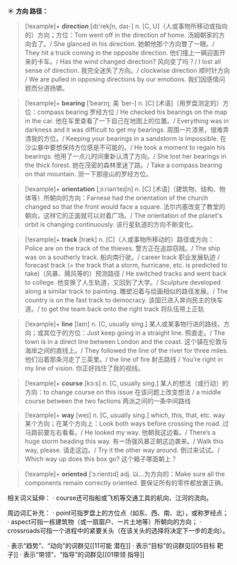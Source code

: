 ☀ <span class="category">**方向 路径：**</span>
>[!example]+ <span class="vocabulary">**direction**</span> [dɪ'rekʃn, daɪ-] 
> <span class="definition">n. [C, U]（人或事物所移动或指向的）方向；方位：</span>Tom went off in the direction of home. 汤姆朝家的方向去了。/ She glanced in his direction. 她朝他那个方向瞥了一眼。/ They hit a truck coming in the opposite direction. 他们撞上一辆迎面开来的卡车。/ Has the wind changed direction? 风向变了吗？/ I lost all sense of direction. 我完全迷失了方向。/ clockwise direction 顺时针方向 / We are pulled in opposing directions by our emotions. 我们因感情问题而分道扬镳。
                      
>[!example]+ <span class="vocabulary">**bearing**</span> [ˈbeərɪŋ; 美 ˈber-]
> <span class="definition">n. [C] [术语]（用罗盘测定的）方位：</span>compass bearing 罗经方位 / He checked his bearings on the map in the car. 他在车里查看了一下自己在地图上的位置。/ Everything was in darkness and it was difficult to get my bearings. 周围一片漆黑，很难弄清我的方位。/ Keeping your bearings in a sandstorm is impossible. 在沙尘暴中要想保持方位感是不可能的。/ He took a moment to regain his bearings. 他用了一点儿时间重新认清了方向。/ She lost her bearings in the thick forest. 她在茂密的森林里迷了路。/ Take a compass bearing on that mountain. 测一下那座山的罗经方位。

>[!example]+ <span class="vocabulary">**orientation**</span> [ˌɔ:riənˈteɪʃn]
> <span class="definition">n. [C] [术语]（建筑物、结构、物体等）所朝向的方向：</span>Farnese had the orientation of the church changed so that the front would face a square. 法尔内塞改变了教堂的朝向，这样它的正面就可以对着广场。/ The orientation of the planet's orbit is changing continuously. 该行星轨道的方向不断变化。

>[!example]+ <span class="vocabulary">**track**</span> [træk] 
> <span class="definition">n. [C]（人或事物所移动的）路径或方向：</span>Police are on the track of the thieves. 警方正在追踪窃贼。/ The ship was on a southerly track. 船向南行驶。/ career track 职业发展轨迹 / forecast track (= the track that a storm, hurricane, etc. is predicted to take)（风暴、飓风等的）预测路径 / He switched tracks and went back to college. 他变换了人生轨道，又回到了大学。/ Sculpture developed along a similar track to painting. 雕塑沿着与绘画相似的路径发展。/ The country is on the fast track to democracy. 该国已进入奔向民主的快车道。/ to get the team back onto the right track 将队伍带上正轨

>[!example]+ <span class="vocabulary">**line**</span> [laɪn] 
> <span class="definition">n. [C, usually sing.] 某人或某事物行进的路线，方向；或其位于的方位：</span>Just keep going in a straight line. 照直走。/ The town is in a direct line between London and the coast. 这个镇在伦敦与海岸之间的直线上。/ They followed the line of the river for three miles. 他们沿着那条河走了三英里。/ the line of fire 射击路线 / You’re right in my line of vision. 你正好挡住了我的视线。

>[!example]+ <span class="vocabulary">**course**</span> [kɔ:s] 
> <span class="definition">n. [C, usually sing.] 某人的想法（或行动）的方向：</span>to change course on this issue 在该问题上改变想法 / a middle course between the two factions 两派之间的一条中间路线

>[!example]+ <span class="vocabulary">**way**</span> [weɪ] 
> <span class="definition">n. [C, usually sing.] which, this, that, etc. way 某个方向；在某个方向上：</span>Look both ways before crossing the road. 过马路前要左右看看。/ He looked my way. 他朝我这边看。/ There’s a huge storm heading this way. 有一场强风暴正朝这边袭来。/ Walk this way, please. 请走这边。/ Try it the other way around. 倒过来试试。/ Which way up does this box go? 这个箱子哪面朝上？ 
           
>[!example]+ <span class="vocabulary">**oriented**</span> [ˈɔːrientɪd]
> <span class="definition">adj. 以…为方向的：</span>Make sure all the components remain correctly oriented. 要保证所有的零件都放置正确。

相关词义延伸：
· course还可指船或飞机等交通工具的航向、江河的流向。

周边词汇补充：
· point可指罗盘上的方位点（如东、西、南、北），或称罗经点；
· aspect可指一栋建筑物（或一扇窗户、一片土地等）所朝向的方向；
· crossroads可指一个进程中的紧要关头（在该关头的选择将决定下一步的走向）。

· 表示“趋势”、“动向”的词群见[[11可能 潜在]]
· 表示“目标”的词群见[[05目标 靶子]]
· 表示“带领”、“指导”的词群见[[01带领 指导]]
